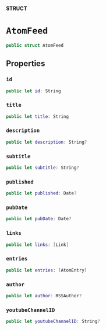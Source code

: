 **STRUCT**

# `AtomFeed`

```swift
public struct AtomFeed
```

## Properties
### `id`

```swift
public let id: String
```

### `title`

```swift
public let title: String
```

### `description`

```swift
public let description: String?
```

### `subtitle`

```swift
public let subtitle: String?
```

### `published`

```swift
public let published: Date?
```

### `pubDate`

```swift
public let pubDate: Date?
```

### `links`

```swift
public let links: [Link]
```

### `entries`

```swift
public let entries: [AtomEntry]
```

### `author`

```swift
public let author: RSSAuthor?
```

### `youtubeChannelID`

```swift
public let youtubeChannelID: String?
```
